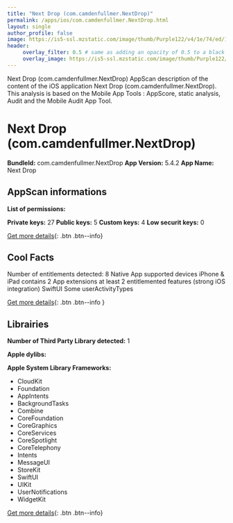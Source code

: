 ```yaml
---
title: "Next Drop (com.camdenfullmer.NextDrop)"
permalink: /apps/ios/com.camdenfullmer.NextDrop.html
layout: single
author_profile: false
image: https://is5-ssl.mzstatic.com/image/thumb/Purple122/v4/1e/74/ed/1e74edca-9ac4-15fa-9957-5326a7c03d55/AppIcon-0-1x_U007emarketing-0-0-0-7-0-0-85-220.png/512x512bb.jpg
header: 
     overlay_filter: 0.5 # same as adding an opacity of 0.5 to a black background
     overlay_image: https://is5-ssl.mzstatic.com/image/thumb/Purple122/v4/1e/74/ed/1e74edca-9ac4-15fa-9957-5326a7c03d55/AppIcon-0-1x_U007emarketing-0-0-0-7-0-0-85-220.png/512x512bb.jpg
---
```

Next Drop (com.camdenfullmer.NextDrop) AppScan description of the content of the iOS application Next Drop (com.camdenfullmer.NextDrop). This analysis is based on the Mobile App Tools : AppScore, static analysis, Audit and the Mobile Audit App Tool.

# Next Drop (com.camdenfullmer.NextDrop)

**BundleId:** com.camdenfullmer.NextDrop
**App Version:** 5.4.2
**App Name:** Next Drop


## AppScan informations 

**List of permissions:** 
  
  
**Private keys:** 27
**Public keys:** 5
**Custom keys:** 4
**Low securit keys:** 0
  
[Get more details](/pricing.html){: .btn .btn--info}

## Cool Facts

Number of entitlements detected: 8
Native App
supported devices iPhone & iPad
contains 2 App extensions
at least 2 entitlemented features (strong iOS integration)
SwiftUI
Some userActivityTypes
  
[Get more details](/pricing.html){: .btn .btn--info }

## Librairies 
**Number of Third Party Library detected:** 1


**Apple dylibs:**


**Apple System Library Frameworks:**
- CloudKit
- Foundation
- AppIntents
- BackgroundTasks
- Combine
- CoreFoundation
- CoreGraphics
- CoreServices
- CoreSpotlight
- CoreTelephony
- Intents
- MessageUI
- StoreKit
- SwiftUI
- UIKit
- UserNotifications
- WidgetKit


  
[Get more details](/pricing.html){: .btn .btn--info}

